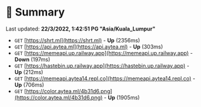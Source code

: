 # 📖 Summary
Last updated: **22/3/2022, 1:42:51 PG "Asia/Kuala_Lumpur"**

- `GET` [https://shrt.ml](https://shrt.ml) - **Up** (2356ms)
- `GET` [https://api.aytea.ml](https://api.aytea.ml) - **Up** (303ms)
- `GET` [https://memeapi.up.railway.app](https://memeapi.up.railway.app) - **Down** (197ms)
- `GET` [https://hastebin.up.railway.app](https://hastebin.up.railway.app) - **Up** (212ms)
- `GET` [https://memeapi.aytea14.repl.co](https://memeapi.aytea14.repl.co) - **Up** (706ms)
- `GET` [https://color.aytea.ml/4b31d6.png](https://color.aytea.ml/4b31d6.png) - **Up** (1905ms)
